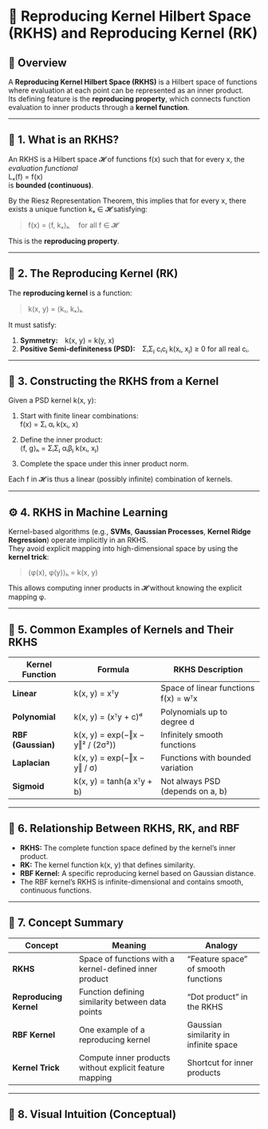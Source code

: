 # 🧮 Reproducing Kernel Hilbert Space (RKHS) and Reproducing Kernel (RK)

## 📘 Overview

A **Reproducing Kernel Hilbert Space (RKHS)** is a Hilbert space of functions where evaluation at each point can be represented as an inner product.  
Its defining feature is the **reproducing property**, which connects function evaluation to inner products through a **kernel function**.

---

## 🌱 1. What is an RKHS?

An RKHS is a Hilbert space 𝓗 of functions f(x) such that for every x, the *evaluation functional*  
Lₓ(f) = f(x)  
is **bounded (continuous)**.

By the Riesz Representation Theorem, this implies that for every x, there exists a unique function kₓ ∈ 𝓗 satisfying:

> f(x) = ⟨f, kₓ⟩ₕ  for all f ∈ 𝓗

This is the **reproducing property**.

---

## 🎯 2. The Reproducing Kernel (RK)

The **reproducing kernel** is a function:

> k(x, y) = ⟨kᵧ, kₓ⟩ₕ

It must satisfy:

1. **Symmetry:** k(x, y) = k(y, x)  
2. **Positive Semi-definiteness (PSD):** ΣᵢΣⱼ cᵢcⱼ k(xᵢ, xⱼ) ≥ 0  for all real cᵢ.

---

## 🧭 3. Constructing the RKHS from a Kernel

Given a PSD kernel k(x, y):

1. Start with finite linear combinations:  
   f(x) = Σᵢ αᵢ k(xᵢ, x)

2. Define the inner product:  
   ⟨f, g⟩ₕ = ΣᵢΣⱼ αᵢβⱼ k(xᵢ, xⱼ)

3. Complete the space under this inner product norm.

Each f in 𝓗 is thus a linear (possibly infinite) combination of kernels.

---

## ⚙️ 4. RKHS in Machine Learning

Kernel-based algorithms (e.g., **SVMs**, **Gaussian Processes**, **Kernel Ridge Regression**) operate implicitly in an RKHS.  
They avoid explicit mapping into high-dimensional space by using the **kernel trick**:

> ⟨φ(x), φ(y)⟩ₕ = k(x, y)

This allows computing inner products in 𝓗 without knowing the explicit mapping φ.

---

## 🌌 5. Common Examples of Kernels and Their RKHS

| **Kernel Function** | **Formula** | **RKHS Description** |
|----------------------|-------------|----------------------|
| **Linear** | k(x, y) = xᵀy | Space of linear functions f(x) = wᵀx |
| **Polynomial** | k(x, y) = (xᵀy + c)ᵈ | Polynomials up to degree d |
| **RBF (Gaussian)** | k(x, y) = exp(−‖x − y‖² / (2σ²)) | Infinitely smooth functions |
| **Laplacian** | k(x, y) = exp(−‖x − y‖ / σ) | Functions with bounded variation |
| **Sigmoid** | k(x, y) = tanh(a xᵀy + b) | Not always PSD (depends on a, b) |

---

## 🧩 6. Relationship Between RKHS, RK, and RBF

- **RKHS:** The complete function space defined by the kernel’s inner product.  
- **RK:** The kernel function k(x, y) that defines similarity.  
- **RBF Kernel:** A specific reproducing kernel based on Gaussian distance.  
- The RBF kernel’s RKHS is infinite-dimensional and contains smooth, continuous functions.

---

## 🧠 7. Concept Summary

| Concept | Meaning | Analogy |
|----------|----------|----------|
| **RKHS** | Space of functions with a kernel-defined inner product | “Feature space” of smooth functions |
| **Reproducing Kernel** | Function defining similarity between data points | “Dot product” in the RKHS |
| **RBF Kernel** | One example of a reproducing kernel | Gaussian similarity in infinite space |
| **Kernel Trick** | Compute inner products without explicit feature mapping | Shortcut for inner products |

---

## 🧭 8. Visual Intuition (Conceptual)

